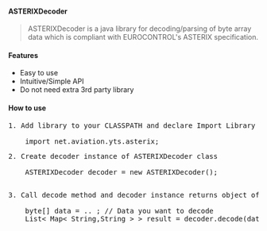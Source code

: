 #### ASTERIXDecoder
> ASTERIXDecoder is a java library for decoding/parsing of byte array data which is compliant with EUROCONTROL's ASTERIX specification.

#### Features
* Easy to use
* Intuitive/Simple API
* Do not need extra 3rd party library

 #### How to use
<pre>
1. Add library to your CLASSPATH and declare Import Library

    import net.aviation.yts.asterix;
</pre>

<pre>
2. Create decoder instance of ASTERIXDecoder class

    ASTERIXDecoder decoder = new ASTERIXDecoder();

</pre>

<pre>
3. Call decode method and decoder instance returns object of List< Map< String,String > >

    byte[] data = .. ; // Data you want to decode 
    List< Map< String,String > > result = decoder.decode(data);

</pre>
